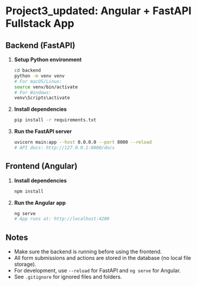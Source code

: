 # Project3_updated: Angular + FastAPI Fullstack App

## Backend (FastAPI)

1. **Setup Python environment**
   ```sh
   cd backend
   python -m venv venv
   # For macOS/Linux:
   source venv/bin/activate
   # For Windows:
   venv\Scripts\activate
   ```

2. **Install dependencies**
   ```sh
   pip install -r requirements.txt
   ```

3. **Run the FastAPI server**
   ```sh
   uvicorn main:app --host 0.0.0.0 --port 8000 --reload
   # API docs: http://127.0.0.1:8000/docs
   ```

## Frontend (Angular)

1. **Install dependencies**
   ```sh
   npm install
   ```

2. **Run the Angular app**
   ```sh
   ng serve
   # App runs at: http://localhost:4200
   ```

## Notes
- Make sure the backend is running before using the frontend.
- All form submissions and actions are stored in the database (no local file storage).
- For development, use `--reload` for FastAPI and `ng serve` for Angular.
- See `.gitignore` for ignored files and folders.
